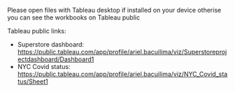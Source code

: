 Please open files with Tableau desktop if installed on your device otherise you can see the workbooks on Tableau public

Tableau public links:
- Superstore dashboard: https://public.tableau.com/app/profile/ariel.bacuilima/viz/Superstoreprojectdashboard/Dashboard1
- NYC Covid status: https://public.tableau.com/app/profile/ariel.bacuilima/viz/NYC_Covid_status/Sheet1
